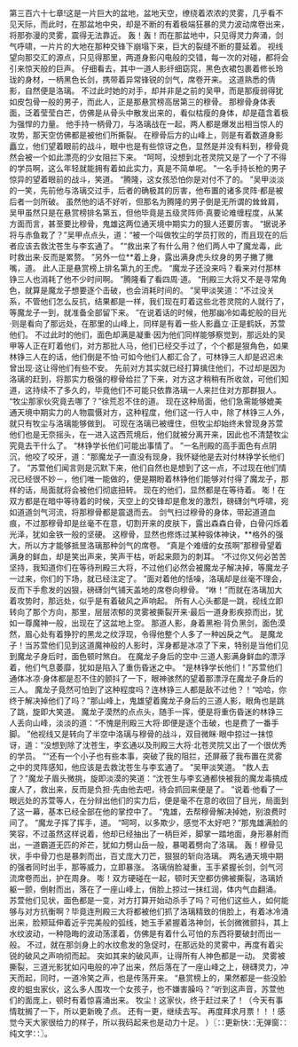 第三百六十七章!这是一片巨大的盆地，盆地天空，缭绕着浓浓的灵雾，几乎看不见天际，而此时，在那盆地中央，却是不断的有着极端狂暴的灵力波动席卷出来，将那弥漫的灵雾，震得无法靠近。
轰！轰！而在那盆地中，只见得灵力奔涌，剑气呼啸，一片片的大地在那种交锋下崩塌下来，巨大的裂缝不断的蔓延着。
视线望向那交汇的源点，只见得那里，两道身影闪电般的交错，每一次的对碰，都将会引来惊天般的巨声。
仔细看去，其中一道人影纤细窈窕，黑色衣裙包裹着修长玲珑的身材，一柄黑色长剑，携带着异常锋锐的剑气，席卷开来。
这道熟悉的倩影，自然便是洛璃。
不过此时她的对手，却并非是之前的吴甲，而是那瘦弱得犹如皮包骨一般的男子，而此人，正是那悬赏榜高居第三的穆骨。
那穆骨身体表面，泛着莹莹白芒，仿佛是从骨头中散发出来的，看似枯瘦的身体，却是蕴含着极为强悍的力量。
他手持一柄骨刀，与洛璃战在一起，两人都是爆发出相当惊人的攻势，那天空仿佛都是被他们所撕裂。
在穆骨后方的山峰上，则是有着数道身影矗立，他们望着眼前的战斗，眼中也是有些惊讶之色，显然是并没有料到，穆骨竟然会被一个如此漂亮的少女阻拦下来。
“呵呵，没想到北苍灵院又是了一个了不得的学员啊，这么年轻就能拥有着如此实力，真是不简单呢。
”一名手持长枪的男子惊异的望着眼前的战斗，笑道。
“腾隆，这女孩恐怕你是对付不了的。
”吴甲淡淡的一笑，先前他与洛璃交过手，后者的确极其的厉害，他布置的诸多灵阵·都是被后者一剑所破。
虽然他的话不好听，但那名为腾隆的男子倒是无所谓的耸耸肩，吴甲虽然只是在悬赏榜排名第五，但他毕竟是五级灵阵师·真要论难缠程度，从某方面而言，甚至要比穆骨，鬼雄这两位通天境中期实力的狠人还要厉害。
“据说矛将与赤鱼栽了？”吴甲点点头，道：“被一个叫做牧尘的学员打败的，而且现在的后者应该去救沈苍生与李玄通了。
”“救出来了有什么用？他们两人中了魔龙毒，此时救出来·反而是累赘。
”另外一位**着上身，露出满身虎头纹身的男子撇了撇嘴，道。
此人正是悬赏榜上排名第九的王虎。
“魔龙子还没来吗？看来对付那林铮三人也消耗了他不少时间啊。
”腾隆看了看四周·道。
“刑殿三大将又不是寻常角色，就算是魔龙子想要逐个击破，也会消耗时间的。
”吴甲淡笑道：“不过没关系，不管他们怎么反抗，结果都是一样，我们现在盯着这些北苍灵院的人就行了，等魔龙子一到，就准备全部留下来。
”在说着话的时候，他那幽冷如毒蛇般的目光·则是看向了那远处，在那里的山峰上，同样是有着一些人影矗立·正是鹤妖，苏萱他们。
不过此时的他们，面色却满是凝重·因为他们同样能够察觉到，那远处的吴甲等人正在盯着他们，对方那批人马，他们已经交手过了，个个都是狠角色，如果林铮三人在的话，他们倒是不怕·可如今他们人都汇合了，可林铮三人却是迟迟未曾出现·这让得他们有些不安。
先前对方其实就已经打算擒住他们，不过却是因为洛璃的赶到，将那实力极强的穆骨给拦了下来，对方这才稍稍有所收敛，可他们知道，这持续不了多久的，毕竟他们不可能只依靠洛璃一人来拦住对方那群狠人。
“牧尘那家伙究竟去哪了？”徐荒忍不住的道。
现在这种局面，他们急需能够媲美通天境中期实力的人物震慑对方，这种程度，他们这一行人中，除了林铮三人外，就只有牧尘与洛璃能够做到。
可现在洛璃已被缠住，但牧尘却始终未曾现身苏萱他们也是无奈摇头，在一进入这西荒境后，他们就被分离开来，因此也不清楚牧尘究竟去干什么了。
“林铮学长他们可能出事情了。
”一名刑殿的高手面色有点阴沉，他咬了咬牙，道：“那魔龙子一直没有现身，我怀疑他是去对付林铮学长他们了。
”苏萱他们闻言则是沉默下来，他们自然也是想到了这一点，不过现在他们情况已经很不妙－，他们唯一能做的，便是期盼着林铮他们能够对付得了魔龙子，那样的话，局面就将会被他们彻底扭转。
现在的他们，显然都是在等待着。
嘭！在双方都是在暗中等待着的时候，天空上的交锋却是愈发的激烈，磅礴剑气呼啸，宛如道道剑气河流，将那穆骨都是震退而去。
剑气扫过穆骨的身体，带起道道血痕，不过那穆骨却是丝毫不在意，切割开来的皮肤下，露出森森白骨，白骨闪烁着光泽，犹如金铁一般的坚硬。
这穆骨，显然也修炼过某种锻体神诀，**格外的强大，所以方才能够抵昱洛璃那种剑气的席卷。
“真是个难缠的女孩啊”那穆骨望着满身的鲜血，却是笑出声来，笑声干枯，听起来颇为的刺耳。
“不过你又何必苦苦坚持，我知道你们在等待刑殿三大将，不过他们必然会被魔龙子解决掉，等魔龙子一过来，你们的下场，就已经注定了。
”面对着他的恬噪，洛璃却是丝毫不理会，反而下手愈发的凶狠，磅礴剑气铺天盖地的席卷向穆骨。
“咻！”而就在洛璃加大着攻势时，那远处，似乎是有着破风之声响起。
所有人心头都是一跳，视线立即转向了那个方向，那里，层层浓郁的灵雾被撕裂开来·最后一道身影疾掠而出，犹如一尊魔神一般，出现在了这盆地上空。
那道人影，身着黑袍·背负黑剑，面色漠然，眉心处有着狰狞的黑龙之纹浮现，令得他整个人多了一种凶戾之气。
是魔龙子！当苏萱他们见到这道魔神般的人影时，浑身都是冰凉了下来，特别是当他们见到魔龙子身后时，面色顿时煞白。
在魔龙子身后的空中·三道人影满身鲜血的漂浮着，他们气息萎靡，犹如是陷入了重伤昏迷之中。
“是林铮学长他们！”苏萱他们通体冰凉·身体都是忍不住的颤抖了一下，眼神骇然的望着那漂浮在魔龙子身后的三人。
魔龙子竟然可怕到了这种程度吗？连林铮三人都是敌不过他？！“哈哈，你终于解决掉他们了吗？”那山峰上，鬼雄望着魔龙子身后的三道人影，眼角也是跳了跳，旋即大笑道。
魔龙子漠然的点点头，随手一挥，便是将重伤昏迷的林铮三人丢向山峰，淡淡的道：“不愧是刑殿三大将·即便是逐个击破，也是费了一番手脚。
”他视线又是转向了半空中洛璃与穆骨的战斗，双目微眯·眼中掠过一抹惊讶，道：“没想到除了沈苍生，李玄通以及刑殿三大将·北苍灵院又出了一个很优秀的学员。
”“还有一个小子也有些本事，突破了我的阻拦，还屏蔽了我布置在灵雾之中的灵阵感知，他应该是去救沈苍生与李玄通了。
”吴甲淡笑道。
“救人去了？”魔龙子眉头微挑，旋即淡漠的笑道：“沈苍生与李玄通都快被我的魔龙毒搞成废人了，救出来，反而是负担·先由他去吧，待会抓回来便是了。
”说着·他看了一眼远处的苏萱等人，在分辩出他们的实力后，便是毫不在意的收回了目光，局面到了这一幕，基本已经全部在他的掌控中了。
“鬼雄，去帮穆骨解决掉她，别浪费时间了。
”魔龙子挥了挥手，道。
“呵呵，以多欺少，感觉不太好吧？”那鬼雄满脸的笑容，不过虽然这样说着，他却已经抽出了一柄巨斧，脚掌一踏地面，身形暴射而出，一道霸道无匹的斧芒，犹如力劈山岳一般，暴喝着劈向了洛璃。
轰！穆骨见状，手中骨刀也是暴刺而出，百丈庞大刀芒，狠狠的斩向洛璃。
两名通天境中期的强者同时出手，那等威力，立即暴涨。
洛璃俏脸凝重，玉手紧握长剑，剑气河流席卷而出，护在周身。
嘭！双方硬碰在一起，顿时天空都仿佛被撕裂，洛璃娇躯一颤，倒射而出，落在了一座山峰上，俏脸上掠过一抹红润，体内气血翻涌。
苏萱他们见状，面色都是一变，对方打算开始动杀手了吗？可他们这些人，如何能够与对方抗衡啊？毕竟连刑殿三大将都被他们抓了洛璃精致的俏脸上，有着冰冷涌出来，脸颊延伸着近乎完美般的弧线，她玉手紧握着洛神剑，长剑微微颤抖，其上水纹波动，一种隐晦的波动荡漾着，仿佛是有着什么可怕的东西将要破封而出一般。
不过，就在那剑身上的水纹愈发的急促时，在那远处的灵雾中，再度有着尖锐的破风之声响彻而起。
突如其来的破风声，让得所有人神色都是一动。
灵雾被撕裂，三道光影犹如闪电般的冲了出来，然后落在了一座山峰之上，磅礴灵力，冲天而起，同时，一道冷笑之声，也是传荡开来。
“悬赏榜上的，果然都是一些没脸皮的蛆虫家伙，这么多人围攻一个女孩子，也不嫌害臊吗？”听到这声音，苏萱他们的面庞上，顿时有着惊喜涌出来。
牧尘！这家伙，终于赶过来了！（今天有事情耽搁了一下，所以更新晚了点。
还有一更，继续去写。
再度拜求月票！！！感觉今天大家很给力的样子，所以我码起来也是动力十足。
）〖∷更新快∷无弹窗∷纯文字∷〗。
